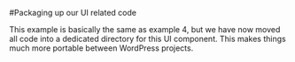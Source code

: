 #Packaging up our UI related code

This example is basically the same as example 4, but we have now moved all code into a dedicated directory for this UI
component. This makes things much more portable between WordPress projects.